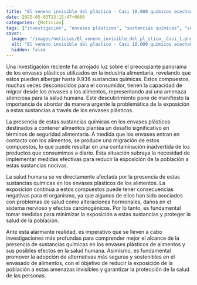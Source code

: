 ```yaml
---
title: "El veneno invisible del plástico - Casi 10.000 químicos acechan en tus envases de comida"
date: 2025-05-05T13:15:47+0000
categories: [Noticias]
tags: ["investigación", "envases plásticos", "sustancias químicas", "seguridad alimentaria", "exposición", "salud humana", "alternativas sostenibles."]
cover:
  image: "/images/noticias/El_veneno_invisible_del_pl_stico__Casi_1.png"
  alt: "El veneno invisible del plástico - Casi 10.000 químicos acechan en tus envases de comida"
  hidden: false
---
```


Una investigación reciente ha arrojado luz sobre el preocupante panorama de los envases plásticos utilizados en la industria alimentaria, revelando que estos pueden albergar hasta 9.936 sustancias químicas. Estos compuestos, muchas veces desconocidos para el consumidor, tienen la capacidad de migrar desde los envases a los alimentos, representando así una amenaza silenciosa para la salud humana. Este descubrimiento pone de manifiesto la importancia de abordar de manera urgente la problemática de la exposición a estas sustancias a través de los envases plásticos.

La presencia de estas sustancias químicas en los envases plásticos destinados a contener alimentos plantea un desafío significativo en términos de seguridad alimentaria. A medida que los envases entran en contacto con los alimentos, se produce una migración de estos compuestos, lo que puede resultar en una contaminación inadvertida de los productos que consumimos a diario. Esta situación subraya la necesidad de implementar medidas efectivas para reducir la exposición de la población a estas sustancias nocivas.

La salud humana se ve directamente afectada por la presencia de estas sustancias químicas en los envases plásticos de los alimentos. La exposición continua a estos compuestos puede tener consecuencias negativas para el organismo, ya que algunos de ellos han sido asociados con problemas de salud como alteraciones hormonales, daños en el sistema nervioso y efectos carcinogénicos. Por lo tanto, es fundamental tomar medidas para minimizar la exposición a estas sustancias y proteger la salud de la población.

Ante esta alarmante realidad, es imperativo que se lleven a cabo investigaciones más profundas para comprender mejor el alcance de la presencia de sustancias químicas en los envases plásticos de alimentos y sus posibles efectos en la salud humana. Asimismo, es fundamental promover la adopción de alternativas más seguras y sostenibles en el envasado de alimentos, con el objetivo de reducir la exposición de la población a estas amenazas invisibles y garantizar la protección de la salud de las personas.
